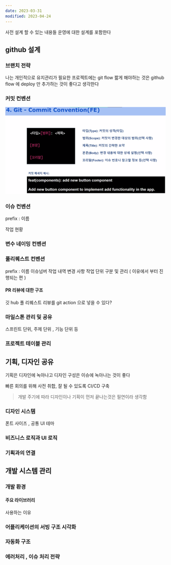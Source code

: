 ```yaml
---
date: 2023-03-31
modified: 2023-04-24
---
```


사전 설계 할 수 있는 내용들
운영에 대한 설계를 포함한다

## github 설계

### 브랜치 전략

나는 개인적으로 유지관리가 필요한 프로젝트에는 git flow
짧게 해야하는 것은 github flow 에 deploy 만 추가하는 것이 좋다고 생각한다

### 커밋 컨벤션

![](file/07-env.png)

### 이슈 컨벤션

prefix : 이름

작업 현황

### 변수 네이밍 컨벤션

### 풀리퀘스트 컨벤션

prefix : 이름 이슈넘버
작업 내역
변경 사항
작업 단위 구분 및 관리 ( 이유에서 부터 진행되는 편 )

#### PR 리뷰에 대한 구조

깃 hub 풀 리퀘스트 리뷰를 git action 으로 넣을 수 있다?

### 마일스톤 관리 및 공유

스프린트 단위, 주제 단위 , 기능 단위 등

### 프로젝트 테이블 관리

## 기획, 디자인 공유

기획은 디자인에 녹아나고 디자인 구성은 이슈에 녹아나는 것이 좋다



빠른 회의를 위해 사전 취합, 잘 될 수 있도록 CI/CD 구축
> 개발 주기에 따라 디자인이나 기획이 먼저 끝나는것은 필연이라 생각함

### 디자인 시스템

폰트 사이즈 , 공통 UI 테마

### 비즈니스 로직과 UI 로직

### 기획과의 연결

## 개발 시스템 관리

### 개발 환경

#### 주요 라이브러리

사용하는 이유

### 어플리케이션의 서빙 구조 시각화

### 자동화 구조

### 에러처리 , 이슈 처리 전략
